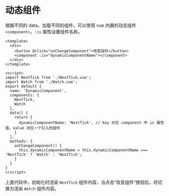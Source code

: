 # 动态组件

根据不同的 data，加载不同的组件，可以使用 vue 内置的动态组件 `<component>`，`:is` 属性设置组件名称。

```vue
<template>
  <div>
    <button @click="onChangeComponent">改变组件</button>
    <component :is="dynamicComponentName"></component>
  </div>
</template>

<script>
import NextTick from './NextTick.vue';
import Watch from './Watch.vue';
export default {
  name: 'DynamicComponent',
  components: {
    NextTick,
    Watch
  },
  data() {
    return {
      dynamicComponentName: 'NextTick', // key 对应 component 中 is 属性值，value 对应一个引入的组件
    }
  },
  methods: {
    onChangeComponent() {
      this.dynamicComponentName = this.dynamicComponentName === 'NextTick' ? 'Watch' : 'NextTick';
    }
  }
}
</script>
```

上面代码中，初始化时渲染 `NextTick` 组件内容，当点击“改变组件”按钮后，将切换为渲染 `Watch` 组件内容。